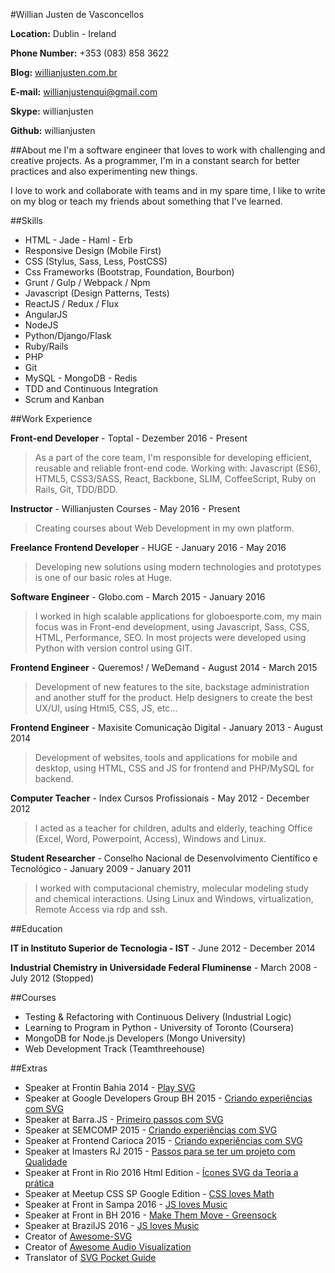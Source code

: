#Willian Justen de Vasconcellos

**Location:** Dublin - Ireland

**Phone Number:** +353 (083) 858 3622

**Blog:** [willianjusten.com.br](http://willianjusten.com.br)

**E-mail:** willianjustenqui@gmail.com

**Skype:** willianjusten

**Github:** willianjusten

##About me
I'm a software engineer that loves to work with challenging and creative projects. As a programmer, I'm in a constant search for better practices and also experimenting new things.

I love to work and collaborate with teams and in my spare time, I like to write on my blog or teach my friends about something that I've learned.

##Skills

* HTML - Jade - Haml - Erb
* Responsive Design (Mobile First)
* CSS (Stylus, Sass, Less, PostCSS)
* Css Frameworks (Bootstrap, Foundation, Bourbon)
* Grunt / Gulp / Webpack / Npm
* Javascript (Design Patterns, Tests)
* ReactJS / Redux / Flux
* AngularJS
* NodeJS
* Python/Django/Flask
* Ruby/Rails
* PHP
* Git
* MySQL - MongoDB - Redis
* TDD and Continuous Integration
* Scrum and Kanban

##Work Experience

**Front-end Developer** - Toptal - Dezember 2016 - Present

> As a part of the core team, I'm responsible for developing efficient, reusable and reliable front-end code. Working with: Javascript (ES6), HTML5, CSS3/SASS, React, Backbone, SLIM, CoffeeScript, Ruby on Rails, Git, TDD/BDD.

**Instructor** - Willianjusten Courses - May 2016 - Present

>Creating courses about Web Development in my own platform.

**Freelance Frontend Developer** - HUGE - January 2016 - May 2016

>Developing new solutions using modern technologies and prototypes is one of our basic roles at Huge.

**Software Engineer** - Globo.com - March 2015 - January 2016

>I worked in high scalable applications for globoesporte.com, my main focus was in Front-end development, using Javascript, Sass, CSS, HTML, Performance, SEO. In most projects were developed using Python with version control using GIT.

**Frontend Engineer** - Queremos! / WeDemand - August 2014 - March 2015

> Development of new features to the site, backstage administration and another stuff for the product. Help designers to create the best UX/UI, using Html5, CSS, JS, etc...

**Frontend Engineer** - Maxisite Comunicação Digital - January 2013 - August 2014

> Development of websites, tools and applications for mobile and desktop, using HTML, CSS and JS for frontend and PHP/MySQL for backend.

**Computer Teacher** - Index Cursos Profissionais - May 2012 - December 2012

> I acted as a teacher for children, adults and elderly, teaching Office (Excel, Word, Powerpoint, Access), Windows and Linux.

**Student Researcher** - Conselho Nacional de Desenvolvimento Científico e Tecnológico - January 2009 - January 2011

> I worked with computacional chemistry, molecular modeling study and chemical interactions. Using Linux and Windows, virtualization, Remote Access via rdp and ssh.


##Education

**IT in Instituto Superior de Tecnologia - IST** - June 2012 - December 2014

**Industrial Chemistry in Universidade Federal Fluminense** - March 2008 - July 2012 (Stopped)


##Courses

* Testing & Refactoring with Continuous Delivery (Industrial Logic)
* Learning to Program in Python - University of Toronto (Coursera)
* MongoDB for Node.js Developers (Mongo University)
* Web Development Track (Teamthreehouse)

##Extras

* Speaker at Frontin Bahia 2014 - [Play SVG](http://bit.ly/frontin-bahia-2014)
* Speaker at Google Developers Group BH 2015 - [Criando experiências com SVG](http://willianjusten.com.br/gdg-bh-2015)
* Speaker at Barra.JS - [Primeiro passos com SVG](http://willianjusten.com.br/gdg-bh-2015)
* Speaker at SEMCOMP 2015 - [Criando experiências com SVG](http://willianjusten.com.br/semcomp-2015/)
* Speaker at Frontend Carioca 2015 - [Criando experiências com SVG](http://willianjusten.com.br/frontend-carioca-2015/)
* Speaker at Imasters RJ 2015 - [Passos para se ter um projeto com Qualidade](http://willianjusten.com.br/imasters-2015/)
* Speaker at Front in Rio 2016 Html Edition - [Ícones SVG da Teoria a prática](https://speakerdeck.com/willianjusten/icones-svg-da-teoria-a-pratica)
* Speaker at Meetup CSS SP Google Edition - [CSS loves Math](https://willianjusten.com.br/meetup-css-sp/#/)
* Speaker at Front in Sampa 2016 - [JS loves Music](https://willianjusten.com.br/frontinsampa-16/)
* Speaker at Front in BH 2016 - [Make Them Move - Greensock](https://willianjusten.com.br/front-in-bh-16/#/)
* Speaker at BrazilJS 2016 - [JS loves Music](http://willianjusten.com.br/braziljs-16)
* Creator of [Awesome-SVG](https://github.com/willianjusten/awesome-svg)
* Creator of [Awesome Audio Visualization](https://github.com/willianjusten/awesome-audio-visualization)
* Translator of [SVG Pocket Guide](https://github.com/jonitrythall/svgpocketguide)
